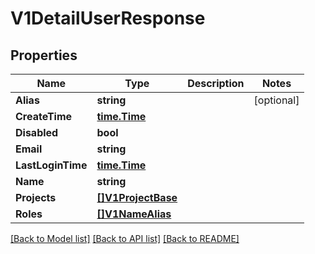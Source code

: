 # V1DetailUserResponse

## Properties

Name | Type | Description | Notes
------------ | ------------- | ------------- | -------------
**Alias** | **string** |  | [optional] 
**CreateTime** | [**time.Time**](time.Time.md) |  | 
**Disabled** | **bool** |  | 
**Email** | **string** |  | 
**LastLoginTime** | [**time.Time**](time.Time.md) |  | 
**Name** | **string** |  | 
**Projects** | [**[]V1ProjectBase**](V1ProjectBase.md) |  | 
**Roles** | [**[]V1NameAlias**](V1NameAlias.md) |  | 

[[Back to Model list]](../README.md#documentation-for-models) [[Back to API list]](../README.md#documentation-for-api-endpoints) [[Back to README]](../README.md)


